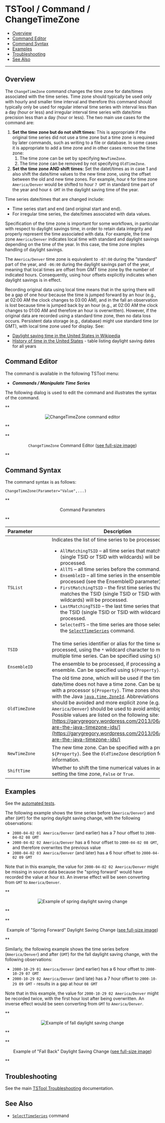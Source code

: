 # TSTool / Command / ChangeTimeZone #

*   [Overview](#overview)
*   [Command Editor](#command-editor)
*   [Command Syntax](#command-syntax)
*   [Examples](#examples)
*   [Troubleshooting](#troubleshooting)
*   [See Also](#see-also)

-------------------------

## Overview ##

The `ChangeTimeZone` command changes the time zone for date/times associated with the time series.
Time zone should typically be used only with hourly and smaller time interval and
therefore this command should typically only be used for regular interval time series with interval less than a day (hour or less)
and irregular interval time series with date/time precision less than a day (hour or less).
The two main use cases for the command are:

1.  **Set the time zone but do not shift times:**
    This is appropriate if the original time series did not use a time zone
    but a time zone is required by later commands, such as writing to a file or database.
    In some cases it is appropriate to add a time zone and in other cases remove the time zone:
    1.  The time zone can be set by specifying `NewTimeZone`.
    2.  The time zone can be removed by not specifying `OldTimeZone`.
2.  **Set the time zone AND shift times:**
    Set the datet/times as in case 1 and also shift the date/time values to the new time zone,
    using the offset between the old and new time zones.
    For example, hour `0` for time zone `America/Denver` would be shifted to hour `7 GMT` in
    standard time part of the year and hour `6 GMT` in the daylight saving time of the year.

Time series date/times that are changed include:

*   Time series start and end (and original start and end).
*   For irregular time series, the date/times associated with data values.

Specification of the time zone is important for some workflows,
in particular with respect to daylight savings time,
in order to retain data integrity and properly represent the time associated with data.
For example, the time zone `America/Denver` indicates local time with
standard and daylight savings depending on the time of the year.
In this case, the time zone implies handling of daylight savings.

The `America/Denver` time zone is equivalent to `-07:00` during the “standard” part of the year,
and `-06:00` during the daylight savings part of the year,
meaning that local times are offset from GMT time zone by the number of indicated hours.
Consequently, using hour offsets explicitly indicates when daylight savings is in effect.

Recording original data using local time means that in the spring there will
be a gap of one hour because the time is jumped forward by an hour (e.g., at 02:00 AM the clock changes to 03:00 AM),
and in the fall an observation is lost because time is jumped back by an hour
(e.g., at 02:00 AM the clock changes to 01:00 AM and therefore an hour is overwritten).
However, if the original data are recorded using a standard time zone, then no data loss occurs.
Persistent data storage (e.g., database) might use standard time (or GMT),
with local time zone used for display.  See:

*   [Daylight saving time in the United States in Wikipedia](https://en.wikipedia.org/wiki/Daylight_saving_time_in_the_United_States)
*   [History of time in the United States](https://en.wikipedia.org/wiki/History_of_time_in_the_United_States) - table listing daylight saving dates for all years

## Command Editor ##

The command is available in the following TSTool menu:

*   ***Commands / Manipulate Time Series***

The following dialog is used to edit the command and illustrates the syntax of the command.

**<p style="text-align: center;">
![ChangeTimeZone command editor](ChangeTimeZone.png)
</p>**

**<p style="text-align: center;">
`ChangeTimeZone` Command Editor (<a href="../ChangeTimeZone.png">see full-size image</a>)
</p>**

## Command Syntax ##

The command syntax is as follows:

```text
ChangeTimeZone(Parameter="Value",...)
```
**<p style="text-align: center;">
Command Parameters
</p>**

|**Parameter**&nbsp;&nbsp;&nbsp;&nbsp;&nbsp;&nbsp;&nbsp;&nbsp;&nbsp;&nbsp;&nbsp;|**Description**|**Default**&nbsp;&nbsp;&nbsp;&nbsp;&nbsp;&nbsp;&nbsp;&nbsp;&nbsp;&nbsp;&nbsp;&nbsp;&nbsp;&nbsp;&nbsp;&nbsp;&nbsp;&nbsp;&nbsp;&nbsp;&nbsp;&nbsp;&nbsp;&nbsp;&nbsp;&nbsp;&nbsp;|
|--------------|-----------------|-----------------|
|`TSList`|Indicates the list of time series to be processed, one of:<br><ul><li>`AllMatchingTSID` – all time series that match the TSID (single TSID or TSID with wildcards) will be processed.</li><li>`AllTS` – all time series before the command.</li><li>`EnsembleID` – all time series in the ensemble will be processed (see the EnsembleID parameter).</li><li>`FirstMatchingTSID` – the first time series that matches the TSID (single TSID or TSID with wildcards) will be processed.</li><li>`LastMatchingTSID` – the last time series that matches the TSID (single TSID or TSID with wildcards) will be processed.</li><li>`SelectedTS` – the time series are those selected with the [`SelectTimeSeries`](../SelectTimeSeries/SelectTimeSeries.md) command.</li></ul> | `AllTS` |
|`TSID`|The time series identifier or alias for the time series to be processed, using the `*` wildcard character to match multiple time series.  Can be specified using `${Property}`.|Required if `TSList=*TSID`|
|`EnsembleID`|The ensemble to be processed, if processing an ensemble. Can be specified using `${Property}`.|Required if `TSList=*EnsembleID`|
|`OldTimeZone`|The old time zone, which will be used if the time series date/time does not have a time zone.  Can be specified with a processor `${Property}`.  Time zones should agree with the Java [`java.time.ZoneId`](https://docs.oracle.com/javase/8/docs/api/java/time/ZoneId.html).  Abbreviations like `MST` should be avoided and more explicit zone (e.g., `America/Denver`) should be used to avoid ambiguity.  Possible values are listed on the following site:  [https://garygregory.wordpress.com/2013/06/18/what-are-the-java-timezone-ids/](https://garygregory.wordpress.com/2013/06/18/what-are-the-java-timezone-ids/)| Determine from time series date/times.|
|`NewTimeZone`|The new time zone.  Can be specified with a processor `${Property}`.  See the `OldTimeZone` description for more information. |If blank, the time zone will be set to blank.|
|`ShiftTime`| Whether to shift the time numerical values in addition to setting the time zone, `False` or `True`. | `False` |

## Examples ##

See the [automated tests](https://github.com/OpenCDSS/cdss-app-tstool-test/tree/master/test/commands/ChangeTimeZone).

The following example shows the time series before (`America/Denver`) and after (`GMT`) 
for the spring daylight saving change, with the following observations:

*   `2000-04-02 01 America/Denver` (and earlier) has a 7 hour offset to `2000-04-02 08 GMT`
*   `2000-04-02 02 America/Denver` has a 6 hour offset to `2000-04-02 08 GMT`, and therefore overwrites the previous value
*   `2000-04-02 03 America/Denver` (and later) has a 6 hour offset to `2000-04-02 09 GMT`

Note that in this example, the value for `2000-04-02 02 America/Denver` might be missing in source data
because the "spring forward" would have recorded the value at hour `03`.
An inverse effect will be seen converting from `GMT` to `America/Denver`.

**<p style="text-align: center;">
![Example of spring daylight saving change](DaylightSaving-SpringForward.png)
</p>**

**<p style="text-align: center;">
Example of "Spring Forward" Daylight Saving Change (<a href="../DaylightSaving-SpringForward.png">see full-size image</a>)
</p>**

Similarly, the following example shows the time series before (`America/Denver`) and after (`GMT`) 
for the fall daylight saving change, with the following observations:

*   `2000-10-29 01 America/Denver` (and earlier) has a 6 hour offset to `2000-10-29 07 GMT`
*   `2000-10-29 02 America/Denver` (and late) has a 7 hour offset to `2000-10-29 09 GMT` - results in a gap at hour `08 GMT`

Note that in this example, the value for `2000-10-29 02 America/Denver` might be recorded twice,
with the first hour lost after being overwritten.
An inverse effect would be seen converting from `GMT` to `America/Denver`.

**<p style="text-align: center;">
![Example of fall daylight saving change](DaylightSaving-FallBack.png)
</p>**

**<p style="text-align: center;">
Example of "Fall Back" Daylight Saving Change (<a href="../DaylightSaving-FallBack.png">see full-size image</a>)
</p>**

## Troubleshooting ##

See the main [TSTool Troubleshooting](../../troubleshooting/troubleshooting.md) documentation.

## See Also ##

*   [`SelectTimeSeries`](../SelectTimeSeries/SelectTimeSeries.md) command
